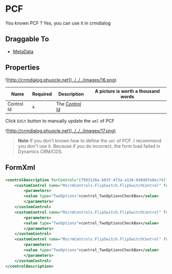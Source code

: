 # PCF

You known PCF ? Yes, you can use it in crmdialog

## Draggable To

- [MetaData](..)

## Properties

![http://crmdialog.phuocle.net](../../../images/16.png)

|Name|Required|Description|A picture is worth a thousand words
|-|-|-|-|
|Control Id|x|The [Control Id](../../../others/ControlId)|

Click ```Edit``` button to manually update the ```xml``` of PCF

![http://crmdialog.phuocle.net](../../../images/17.png)

>**Note**
If you don't known how to define the ```xml``` of PCF. I recommend you don't use it. Because if you do incorrect, the form load failed in Dynamics CRM/CDS.

## FormXml

```xml
<controlDescription forControl="{f993126a-b03f-4f3a-a136-0d8407e8ec74}">
    <customControl name="MscrmControls.FlipSwitch.FlipSwitchControl" formFactor="0">
        <parameters>
        <value type="TwoOptions">control_TwoOptionsCheckBox</value>
        </parameters>
    </customControl>
    <customControl name="MscrmControls.FlipSwitch.FlipSwitchControl" formFactor="1">
        <parameters>
        <value type="TwoOptions">control_TwoOptionsCheckBox</value>
        </parameters>
    </customControl>
    <customControl name="MscrmControls.FlipSwitch.FlipSwitchControl" formFactor="2">
        <parameters>
        <value type="TwoOptions">control_TwoOptionsCheckBox</value>
        </parameters>
    </customControl>
</controlDescription>
```
